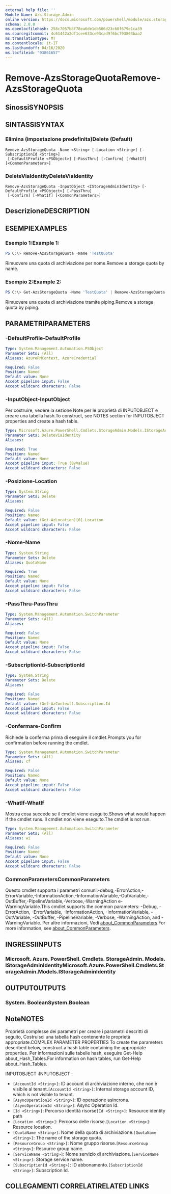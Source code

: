 ```yaml
---
external help file: ''
Module Name: Azs.Storage.Admin
online version: https://docs.microsoft.com/powershell/module/azs.storage.admin/remove-azsstoragequota
schema: 2.0.0
ms.openlocfilehash: 258c7057b8f78ea6de1db506d23c60f679e1ca39
ms.sourcegitcommit: 4c61442a2df1cee633ce93cad9f6bc793803baa2
ms.translationtype: MT
ms.contentlocale: it-IT
ms.lasthandoff: 04/16/2020
ms.locfileid: "93861657"
---
```

# <span data-ttu-id="0b6a0-101">Remove-AzsStorageQuota</span><span class="sxs-lookup"><span data-stu-id="0b6a0-101">Remove-AzsStorageQuota</span></span>

## <span data-ttu-id="0b6a0-102">Sinossi</span><span class="sxs-lookup"><span data-stu-id="0b6a0-102">SYNOPSIS</span></span>


## <span data-ttu-id="0b6a0-103">SINTASSI</span><span class="sxs-lookup"><span data-stu-id="0b6a0-103">SYNTAX</span></span>

### <span data-ttu-id="0b6a0-104">Elimina (impostazione predefinita)</span><span class="sxs-lookup"><span data-stu-id="0b6a0-104">Delete (Default)</span></span>
```
Remove-AzsStorageQuota -Name <String> [-Location <String>] [-SubscriptionId <String>]
 [-DefaultProfile <PSObject>] [-PassThru] [-Confirm] [-WhatIf] [<CommonParameters>]
```

### <span data-ttu-id="0b6a0-105">DeleteViaIdentity</span><span class="sxs-lookup"><span data-stu-id="0b6a0-105">DeleteViaIdentity</span></span>
```
Remove-AzsStorageQuota -InputObject <IStorageAdminIdentity> [-DefaultProfile <PSObject>] [-PassThru]
 [-Confirm] [-WhatIf] [<CommonParameters>]
```

## <span data-ttu-id="0b6a0-106">Descrizione</span><span class="sxs-lookup"><span data-stu-id="0b6a0-106">DESCRIPTION</span></span>


## <span data-ttu-id="0b6a0-107">ESEMPI</span><span class="sxs-lookup"><span data-stu-id="0b6a0-107">EXAMPLES</span></span>

### <span data-ttu-id="0b6a0-108">Esempio 1:</span><span class="sxs-lookup"><span data-stu-id="0b6a0-108">Example 1:</span></span>
```powershell
PS C:\> Remove-AzsStorageQuota -Name 'TestQuota'
```

<span data-ttu-id="0b6a0-109">Rimuovere una quota di archiviazione per nome.</span><span class="sxs-lookup"><span data-stu-id="0b6a0-109">Remove a storage quota by name.</span></span>

### <span data-ttu-id="0b6a0-110">Esempio 2:</span><span class="sxs-lookup"><span data-stu-id="0b6a0-110">Example 2:</span></span>
```powershell
PS C:\> Get-AzsStorageQuota -Name 'TestQuota' | Remove-AzsStorageQuota
```

<span data-ttu-id="0b6a0-111">Rimuovere una quota di archiviazione tramite piping.</span><span class="sxs-lookup"><span data-stu-id="0b6a0-111">Remove a storage quota by piping.</span></span>

## <span data-ttu-id="0b6a0-112">PARAMETRI</span><span class="sxs-lookup"><span data-stu-id="0b6a0-112">PARAMETERS</span></span>

### <span data-ttu-id="0b6a0-113">-DefaultProfile</span><span class="sxs-lookup"><span data-stu-id="0b6a0-113">-DefaultProfile</span></span>


```yaml
Type: System.Management.Automation.PSObject
Parameter Sets: (All)
Aliases: AzureRMContext, AzureCredential

Required: False
Position: Named
Default value: None
Accept pipeline input: False
Accept wildcard characters: False

```

### <span data-ttu-id="0b6a0-114">-InputObject</span><span class="sxs-lookup"><span data-stu-id="0b6a0-114">-InputObject</span></span>
<span data-ttu-id="0b6a0-115">Per costruire, vedere la sezione Note per le proprietà di INPUTOBJECT e creare una tabella hash.</span><span class="sxs-lookup"><span data-stu-id="0b6a0-115">To construct, see NOTES section for INPUTOBJECT properties and create a hash table.</span></span>

```yaml
Type: Microsoft.Azure.PowerShell.Cmdlets.StorageAdmin.Models.IStorageAdminIdentity
Parameter Sets: DeleteViaIdentity
Aliases:

Required: True
Position: Named
Default value: None
Accept pipeline input: True (ByValue)
Accept wildcard characters: False

```

### <span data-ttu-id="0b6a0-116">-Posizione</span><span class="sxs-lookup"><span data-stu-id="0b6a0-116">-Location</span></span>


```yaml
Type: System.String
Parameter Sets: Delete
Aliases:

Required: False
Position: Named
Default value: (Get-AzLocation)[0].Location
Accept pipeline input: False
Accept wildcard characters: False

```

### <span data-ttu-id="0b6a0-117">-Nome</span><span class="sxs-lookup"><span data-stu-id="0b6a0-117">-Name</span></span>


```yaml
Type: System.String
Parameter Sets: Delete
Aliases: QuotaName

Required: True
Position: Named
Default value: None
Accept pipeline input: False
Accept wildcard characters: False

```

### <span data-ttu-id="0b6a0-118">-PassThru</span><span class="sxs-lookup"><span data-stu-id="0b6a0-118">-PassThru</span></span>


```yaml
Type: System.Management.Automation.SwitchParameter
Parameter Sets: (All)
Aliases:

Required: False
Position: Named
Default value: None
Accept pipeline input: False
Accept wildcard characters: False

```

### <span data-ttu-id="0b6a0-119">-SubscriptionId</span><span class="sxs-lookup"><span data-stu-id="0b6a0-119">-SubscriptionId</span></span>


```yaml
Type: System.String
Parameter Sets: Delete
Aliases:

Required: False
Position: Named
Default value: (Get-AzContext).Subscription.Id
Accept pipeline input: False
Accept wildcard characters: False

```

### <span data-ttu-id="0b6a0-120">-Confermare</span><span class="sxs-lookup"><span data-stu-id="0b6a0-120">-Confirm</span></span>
<span data-ttu-id="0b6a0-121">Richiede la conferma prima di eseguire il cmdlet.</span><span class="sxs-lookup"><span data-stu-id="0b6a0-121">Prompts you for confirmation before running the cmdlet.</span></span>

```yaml
Type: System.Management.Automation.SwitchParameter
Parameter Sets: (All)
Aliases: cf

Required: False
Position: Named
Default value: None
Accept pipeline input: False
Accept wildcard characters: False

```

### <span data-ttu-id="0b6a0-122">-WhatIf</span><span class="sxs-lookup"><span data-stu-id="0b6a0-122">-WhatIf</span></span>
<span data-ttu-id="0b6a0-123">Mostra cosa succede se il cmdlet viene eseguito.</span><span class="sxs-lookup"><span data-stu-id="0b6a0-123">Shows what would happen if the cmdlet runs.</span></span>
<span data-ttu-id="0b6a0-124">Il cmdlet non viene eseguito.</span><span class="sxs-lookup"><span data-stu-id="0b6a0-124">The cmdlet is not run.</span></span>

```yaml
Type: System.Management.Automation.SwitchParameter
Parameter Sets: (All)
Aliases: wi

Required: False
Position: Named
Default value: None
Accept pipeline input: False
Accept wildcard characters: False

```

### <span data-ttu-id="0b6a0-125">CommonParameters</span><span class="sxs-lookup"><span data-stu-id="0b6a0-125">CommonParameters</span></span>
<span data-ttu-id="0b6a0-126">Questo cmdlet supporta i parametri comuni:-debug,-ErrorAction,-ErrorVariable,-InformationAction,-InformationVariable,-OutVariable,-OutBuffer,-PipelineVariable,-Verbose,-WarningAction e-WarningVariable.</span><span class="sxs-lookup"><span data-stu-id="0b6a0-126">This cmdlet supports the common parameters: -Debug, -ErrorAction, -ErrorVariable, -InformationAction, -InformationVariable, -OutVariable, -OutBuffer, -PipelineVariable, -Verbose, -WarningAction, and -WarningVariable.</span></span> <span data-ttu-id="0b6a0-127">Per altre informazioni, Vedi [about_CommonParameters](http://go.microsoft.com/fwlink/?LinkID=113216).</span><span class="sxs-lookup"><span data-stu-id="0b6a0-127">For more information, see [about_CommonParameters](http://go.microsoft.com/fwlink/?LinkID=113216).</span></span>

## <span data-ttu-id="0b6a0-128">INGRESSI</span><span class="sxs-lookup"><span data-stu-id="0b6a0-128">INPUTS</span></span>

### <span data-ttu-id="0b6a0-129">Microsoft. Azure. PowerShell. Cmdlets. StorageAdmin. Models. IStorageAdminIdentity</span><span class="sxs-lookup"><span data-stu-id="0b6a0-129">Microsoft.Azure.PowerShell.Cmdlets.StorageAdmin.Models.IStorageAdminIdentity</span></span>

## <span data-ttu-id="0b6a0-130">OUTPUT</span><span class="sxs-lookup"><span data-stu-id="0b6a0-130">OUTPUTS</span></span>

### <span data-ttu-id="0b6a0-131">System. Boolean</span><span class="sxs-lookup"><span data-stu-id="0b6a0-131">System.Boolean</span></span>



## <span data-ttu-id="0b6a0-132">Note</span><span class="sxs-lookup"><span data-stu-id="0b6a0-132">NOTES</span></span>

<span data-ttu-id="0b6a0-133">Proprietà complesse dei parametri per creare i parametri descritti di seguito, Costruisci una tabella hash contenente le proprietà appropriate.</span><span class="sxs-lookup"><span data-stu-id="0b6a0-133">COMPLEX PARAMETER PROPERTIES To create the parameters described below, construct a hash table containing the appropriate properties.</span></span> <span data-ttu-id="0b6a0-134">Per informazioni sulle tabelle hash, eseguire Get-Help about_Hash_Tables.</span><span class="sxs-lookup"><span data-stu-id="0b6a0-134">For information on hash tables, run Get-Help about_Hash_Tables.</span></span>

<span data-ttu-id="0b6a0-135">INPUTOBJECT <IStorageAdminIdentity> :</span><span class="sxs-lookup"><span data-stu-id="0b6a0-135">INPUTOBJECT <IStorageAdminIdentity>:</span></span> 
  - <span data-ttu-id="0b6a0-136">`[AccountId <String>]`: ID account di archiviazione interno, che non è visibile al tenant.</span><span class="sxs-lookup"><span data-stu-id="0b6a0-136">`[AccountId <String>]`: Internal storage account ID, which is not visible to tenant.</span></span>
  - <span data-ttu-id="0b6a0-137">`[AsyncOperationId <String>]`: ID operazione asincrona.</span><span class="sxs-lookup"><span data-stu-id="0b6a0-137">`[AsyncOperationId <String>]`: Async Operation Id.</span></span>
  - <span data-ttu-id="0b6a0-138">`[Id <String>]`: Percorso identità risorse</span><span class="sxs-lookup"><span data-stu-id="0b6a0-138">`[Id <String>]`: Resource identity path</span></span>
  - <span data-ttu-id="0b6a0-139">`[Location <String>]`: Percorso delle risorse.</span><span class="sxs-lookup"><span data-stu-id="0b6a0-139">`[Location <String>]`: Resource location.</span></span>
  - <span data-ttu-id="0b6a0-140">`[QuotaName <String>]`: Nome della quota di archiviazione.</span><span class="sxs-lookup"><span data-stu-id="0b6a0-140">`[QuotaName <String>]`: The name of the storage quota.</span></span>
  - <span data-ttu-id="0b6a0-141">`[ResourceGroup <String>]`: Nome gruppo risorse.</span><span class="sxs-lookup"><span data-stu-id="0b6a0-141">`[ResourceGroup <String>]`: Resource group name.</span></span>
  - <span data-ttu-id="0b6a0-142">`[ServiceName <String>]`: Nome servizio di archiviazione.</span><span class="sxs-lookup"><span data-stu-id="0b6a0-142">`[ServiceName <String>]`: Storage service name.</span></span>
  - <span data-ttu-id="0b6a0-143">`[SubscriptionId <String>]`: ID abbonamento.</span><span class="sxs-lookup"><span data-stu-id="0b6a0-143">`[SubscriptionId <String>]`: Subscription Id.</span></span>

## <span data-ttu-id="0b6a0-144">COLLEGAMENTI CORRELATI</span><span class="sxs-lookup"><span data-stu-id="0b6a0-144">RELATED LINKS</span></span>


